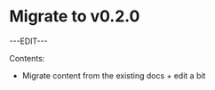 ﻿---
sidebar_position: 6
---

# Migrate to v0.2.0

---EDIT---

Contents:

- Migrate content from the existing docs + edit a bit